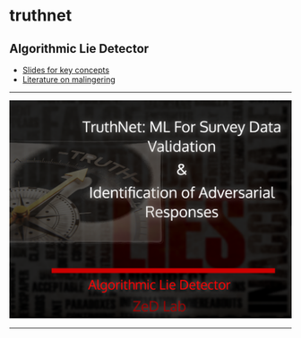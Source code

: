 # truthnet
## Algorithmic Lie Detector

+ [Slides for key concepts](https://slides.com/ishanuchattopadhyay/truthnet)
+ [Literature on malingering](https://docs.google.com/document/d/1o3LAn472Ws-_CyjNnp7-csKjND5fvTYA/edit?usp=sharing&ouid=115287839448583692127&rtpof=true&sd=true)

---

<img src="truthnet.png" alt="drawing" style="width:900px;"/>

---


